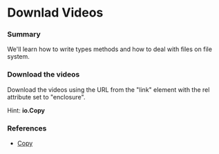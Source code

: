 # Downlad Videos

### Summary
We'll learn how to write types methods and how to deal with files on file system.

### Download the videos
Download the videos using the URL from the "link" element with the rel attribute set to "enclosure".

Hint: **io.Copy**

### References
* [Copy](https://golang.org/pkg/io/#Copy)




